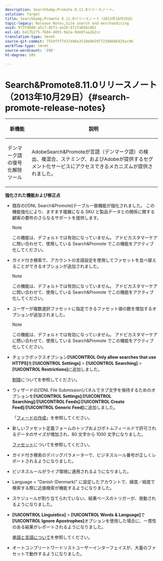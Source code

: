 ```yaml
---
description: Search&amp;Promote 8.11.0リリースノート。
solution: Target
title: Search&amp;Promote 8.11.0リリースノート（2013年10月29日）
topic-legacy: Release Notes,Site search and merchandising
uuid: 973f9608-a5c7-4571-ae2b-6f1fa05bc862
exl-id: b417b275-7b04-4855-9e2a-9de0faa262cc
translation-type: tm+mt
source-git-commit: 7559f5f7437d46e3510d4659772308666425ec96
workflow-type: tm+mt
source-wordcount: '295'
ht-degree: 58%

---
```


# Search&amp;Promote8.11.0リリースノート（2013年10月29日）{#search-promote-release-notes}

<table> 
 <thead> 
  <tr> 
   <th colname="col1" class="entry"> <p>新機能 </p> </th> 
   <th colname="col2" class="entry"> <p>説明 </p> </th> 
  </tr> 
 </thead>
 <tbody> 
  <tr> 
   <td colname="col1"> <p> デンマーク語の復号化解除ツール </p> </td> 
   <td colname="col2"> <p> <span class="keyword">AdobeSearch&amp;Promote</span>が言語（デンマーク語）の検出、複混合、ステミング、およびAdobeが提供するセグメント化サービスにアクセスできるメカニズムが提供されました。 </p> </td> 
  </tr> 
 </tbody> 
</table>

**強化された機能および修正点**

* 既存の[!DNL Search&Promote]テーブル一致機能が強化されました。 この機能強化により、ますます複雑になる SKU と製品データとの関係に関する顧客の要件のさらなるサポートを提供します。

   >[!NOTE]
   >
   >この機能は、デフォルトでは有効になっていません。 アドビカスタマーケアに問い合わせて、使用している Search&amp;Promote でこの機能をアクティブ化してください。

* ガイド付き検索で、アカウントの言語設定を使用してファセットを並べ替えることができるオプションが追加されました。

   >[!NOTE]
   この機能は、デフォルトでは有効になっていません。 アドビカスタマーケアに問い合わせて、使用している Search&amp;Promote でこの機能をアクティブ化してください。

* ユーザーが複数選択ファセットに指定できるファセット値の数を増加するオプションが追加されました。

   >[!NOTE]
   この機能は、デフォルトでは有効になっていません。 アドビカスタマーケアに問い合わせて、使用している Search&amp;Promote でこの機能をアクティブ化してください。

* チェックボックスオプション&#x200B;**[!UICONTROL Only allow searches that use HTTPS]**&#x200B;を&#x200B;**[!UICONTROL Settings]** > **[!UICONTROL Searching]** > **[!UICONTROL Restrictions]**&#x200B;に追加しました。

   [制限](../c-about-settings-menu/c-about-searching-menu.md#concept_B5B527E04EBF4E9AB5956EEF881DDBF1)についてを参照してください。

* ウィザードの[!DNL File Submission]パネルでタブ文字を保持するためのオプションを&#x200B;**[!UICONTROL Settings]**/**[!UICONTROL Searching]**/**[!UICONTROL Feeds]**/**[!UICONTROL Create Feed]**/**[!UICONTROL Generic Feed]**&#x200B;に追加しました。

   「[フィードの作成](../c-about-settings-menu/c-about-searching-menu.md#task_63179C1FC359497483CD6CE13FD1C250)」を参照してください。

* 新しいファセット定義フォームのトップおよびボトムフィールドで許可されるデータのサイズが増加され、80 文字から 1000 文字になりました。

   [ファセット](../c-about-design-menu/c-about-facets.md#concept_FA912B3B41EE493DB2F492D188457FF5)についてを参照してください。

* ガイド付き検索のデバッグパラメーターで、ビジネスルール番号が正しくレポートされるようになりました。
* ビジネスルールがライブ環境に適用されるようになりました。
* Language = &quot;Danish (Denmark)&quot; に設定したアカウントで、緯度／経度で検索する際に近接検索が機能するようになりました。
* スケジュールが割り当てられていない、結果ベースのトリガーが、発動されるようになりました。
* **[!UICONTROL Linguistics]** > **[!UICONTROL Words & Language]**&#x200B;で&#x200B;**[!UICONTROL Ignore Apostrophes]**&#x200B;オプションを使用した場合に、一貫性のある結果がレポートされるようになりました。

   [単語と言語について](../c-about-linguistics-menu/c-about-words-and-language.md#concept_CEB4B9576F3C4E2EB87B352EEC738D79)を参照してください。

* オートコンプリートワードリストユーザーインターフェイスが、大量のファセットで動作するようになりました。
